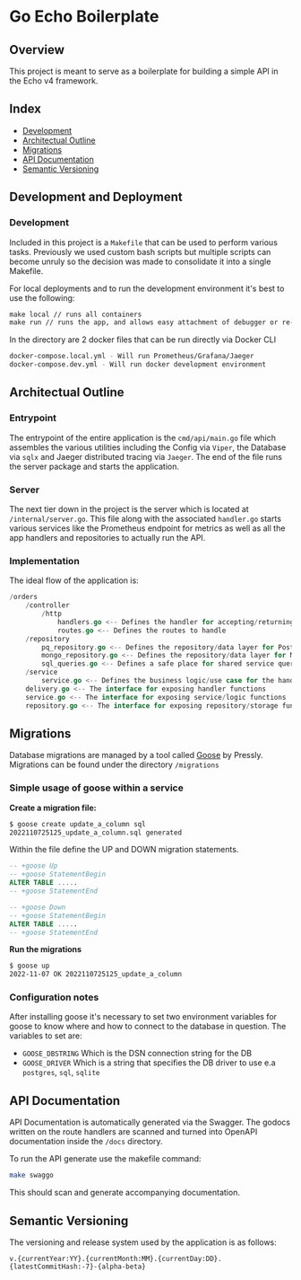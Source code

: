 # Go Echo Boilerplate

## Overview

This project is meant to serve as a boilerplate for building a simple API in the Echo v4 framework. 

## Index

* [Development](#development)
* [Architectual Outline](#architectual-outline)
* [Migrations](#migrations)
* [API Documentation](#api-documentation)
* [Semantic Versioning](#semantic-versioning)

## Development and Deployment


### Development
Included in this project is a `Makefile` that can be used to perform various tasks. Previously we used custom bash scripts but multiple scripts can become unruly so the decision was made to consolidate it into a single Makefile.

For local deployments and to run the development environment it's best to use the following:

```makefile
make local // runs all containers
make run // runs the app, and allows easy attachment of debugger or re-running the app 
```

In the directory are 2 docker files that can be run directly via Docker CLI

```bash
docker-compose.local.yml - Will run Prometheus/Grafana/Jaeger
docker-compose.dev.yml - Will run docker development environment
```

## Architectual Outline

### Entrypoint
The entrypoint of the entire application is the `cmd/api/main.go` file which assembles the various utilities including the Config via `Viper`, the Database via `sqlx` and Jaeger distributed tracing via `Jaeger`. The end of the file runs the server package and starts the application.

### Server
The next tier down in the project is the server which is located at `/internal/server.go`. This file along with the associated `handler.go` starts various services like the Prometheus endpoint for metrics as well as all the app handlers and repositories to actually run the API.

### Implementation
The ideal flow of the application is:
```go
/orders
    /controller
        /http
            handlers.go <-- Defines the handler for accepting/returning http data
            routes.go <-- Defines the routes to handle
    /repository
        pq_repository.go <-- Defines the repository/data layer for Postgres
        mongo_repository.go <-- Defines the repository/data layer for Mongo
        sql_queries.go <-- Defines a safe place for shared service queries
    /service
        service.go <-- Defines the business logic/use case for the handler
    delivery.go <-- The interface for exposing handler functions
    service.go <-- The interface for exposing service/logic functions
    repository.go <-- The interface for exposing repository/storage functions
```

## Migrations

Database migrations are managed by a tool called [Goose](https://github.com/pressly/goose) by Pressly. Migrations can be found under the directory `/migrations`

### Simple usage of goose within a service

**Create a migration file:**
```bash
$ goose create update_a_column sql
2022110725125_update_a_column.sql generated
```

Within the file define the UP and DOWN migration statements.

```sql
-- +goose Up
-- +goose StatementBegin
ALTER TABLE .....
-- +goose StatementEnd

-- +goose Down
-- +goose StatementBegin
ALTER TABLE .....
-- +goose StatementEnd
```

**Run the migrations**
```bash
$ goose up
2022-11-07 OK 2022110725125_update_a_column
``` 

### Configuration notes

After installing goose it's necessary to set two environment variables for goose to know where and how to connect to the database in question. The variables to set are:

- `GOOSE_DBSTRING` Which is the DSN connection string for the DB
- `GOOSE_DRIVER` Which is a string that specifies the DB driver to use e.a `postgres`, `sql`, `sqlite`

## API Documentation

API Documentation is automatically generated via the Swagger. The godocs written on the route handlers are scanned and turned into OpenAPI documentation inside the `/docs` directory.

To run the API generate use the makefile command:
```bash
make swaggo
```

This should scan and generate accompanying documentation.

## Semantic Versioning

The versioning and release system used by the application is as follows:
```
v.{currentYear:YY}.{currentMonth:MM}.{currentDay:DD}.{latestCommitHash:-7}-{alpha-beta}
```